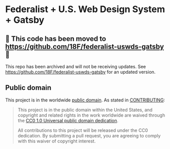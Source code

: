 # Federalist + U.S. Web Design System + Gatsby

## 🚫 This code has been moved to https://github.com/18F/federalist-uswds-gatsby 🚫

This repo has been archived and will not be receiving updates. See https://github.com/18F/federalist-uswds-gatsby for an updated version.

## Public domain

This project is in the worldwide [public domain](LICENSE). As stated in [CONTRIBUTING](CONTRIBUTING.md):

> This project is in the public domain within the United States, and copyright
> and related rights in the work worldwide are waived through the [CC0 1.0
> Universal public domain dedication](https://creativecommons.org/publicdomain/zero/1.0/).
>
> All contributions to this project will be released under the CC0 dedication.
> By submitting a pull request, you are agreeing to comply with this waiver of
> copyright interest.
